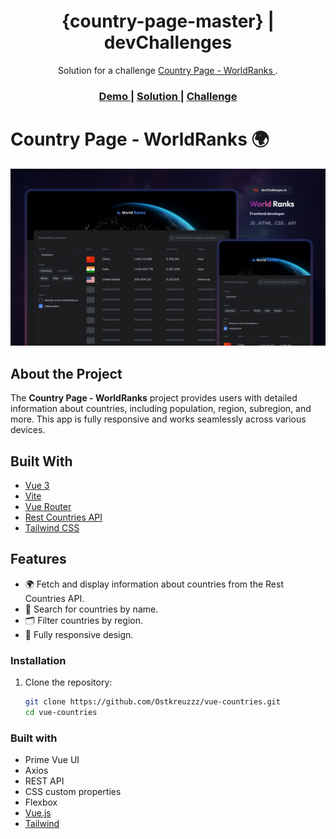 <h1 align="center">{country-page-master} | devChallenges</h1>

<div align="center">
   Solution for a challenge <a href="https://devchallenges.io/challenge/country-page" target="_blank">Country Page - WorldRanks
</a> .
</div>

<div align="center">
  <h3>
    <a href="{https://ostkreuzzz.github.io/vue-countries/}">
      Demo
    </a>
    <span> | </span>
    <a href="{https://github.com/Ostkreuzzz/vue-countries}">
      Solution
    </a>
    <span> | </span>
    <a href="https://devchallenges.io/challenge/country-page">
      Challenge
    </a>
  </h3>
</div>

# Country Page - WorldRanks 🌍

![screenshot](./thumbnail.jpg)

## About the Project

The **Country Page - WorldRanks** project provides users with detailed information about countries, including population, region, subregion, and more. This app is fully responsive and works seamlessly across various devices.

## Built With

- [Vue 3](https://vuejs.org/)
- [Vite](https://vitejs.dev/)
- [Vue Router](https://router.vuejs.org/)
- [Rest Countries API](https://restcountries.com/)
- [Tailwind CSS](https://tailwindcss.com/)

## Features

- 🌍 Fetch and display information about countries from the Rest Countries API.
- 🔎 Search for countries by name.
- 🗂️ Filter countries by region.
- 📱 Fully responsive design.

### Installation

1. Clone the repository:
   ```bash
   git clone https://github.com/Ostkreuzzz/vue-countries.git
   cd vue-countries
   ```

### Built with

- Prime Vue UI
- Axios
- REST API
- CSS custom properties
- Flexbox
- [Vue.js](https://vuejs.org/)
- [Tailwind](https://tailwindcss.com/)
